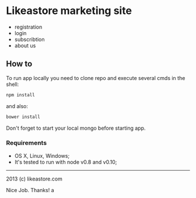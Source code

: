 # Likeastore marketing site

- registration
- login
- subscribtion
- about us

## How to

To run app locally you need to clone repo and execute several cmds in the shell:

```bash
npm install
```

and also:

```bash
bower install
```

Don't forget to start your local mongo before starting app.

### Requirements

- OS X, Linux, Windows;
- It's tested to run with node v0.8 and v0.10;

---

2013 (c) likeastore.com

Nice Job. Thanks! a
